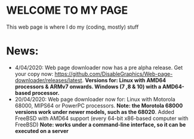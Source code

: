 # WELCOME TO MY PAGE
This web page is where I do my (coding, mostly) stuff
# News:
  - 4/04/2020: Web page downloader now has a pre alpha release. Get your copy now: https://github.com/DisableGraphics/Web-page-downloader/releases/latest. **Versions for: Linux with AMD64 processors & ARMv7 onwards. Windows (7 ,8 & 10) with a AMD64-based processor.**
  - 20/04/2020: Web page downloader now for: Linux with Motorola 68000, MIPS64 or PowerPC processors. **Note: the Morotola 68000 versions work under newer models, such as the 68020**. Added FreeBSD with AMD64 support (every 64-bit x86-based computer with FreeBSD) **Note: works under a command-line interface, so it can be executed on a server** 
